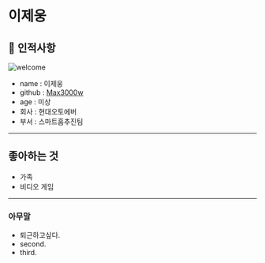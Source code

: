 # 이제웅

## 🥸 인적사항
![welcome](https://www.google.com/url?sa=i&url=https%3A%2F%2Fm.ppomppu.co.kr%2Fnew%2Fbbs_view.php%3Fid%3Dfreeboard%26no%3D6154172&psig=AOvVaw0cA0zfPOCWC3lxoM36IXSr&ust=1730170575462000&source=images&cd=vfe&opi=89978449&ved=0CBEQjRxqFwoTCIDho-aJsIkDFQAAAAAdAAAAABAE)
- name : 이제웅
- github : [Max3000w](https://github.com/Max3000w)
- age : 미상
- 회사 : 현대오토에버
- 부서 : 스마트홈추진팀

* * *

##  좋아하는 것

- 가족
- 비디오 게임

* * *

###  아무말

- 퇴근하고싶다.
- second.
- third.